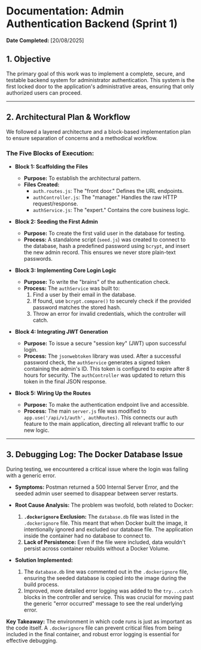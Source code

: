 # Documentation: Admin Authentication Backend (Sprint 1)

**Date Completed:** [20/08/2025]

## 1. Objective

The primary goal of this work was to implement a complete, secure, and testable backend system for administrator authentication. This system is the first locked door to the application's administrative areas, ensuring that only authorized users can proceed.

---

## 2. Architectural Plan & Workflow

We followed a layered architecture and a block-based implementation plan to ensure separation of concerns and a methodical workflow.

### The Five Blocks of Execution:

*   **Block 1: Scaffolding the Files**
    *   **Purpose:** To establish the architectural pattern.
    *   **Files Created:**
        *   `auth.routes.js`: The "front door." Defines the URL endpoints.
        *   `authController.js`: The "manager." Handles the raw HTTP request/response.
        *   `authService.js`: The "expert." Contains the core business logic.

*   **Block 2: Seeding the First Admin**
    *   **Purpose:** To create the first valid user in the database for testing.
    *   **Process:** A standalone script (`seed.js`) was created to connect to the database, hash a predefined password using `bcrypt`, and insert the new admin record. This ensures we never store plain-text passwords.

*   **Block 3: Implementing Core Login Logic**
    *   **Purpose:** To write the "brains" of the authentication check.
    *   **Process:** The `authService` was built to:
        1.  Find a user by their email in the database.
        2.  If found, use `bcrypt.compare()` to securely check if the provided password matches the stored hash.
        3.  Throw an error for invalid credentials, which the controller will catch.

*   **Block 4: Integrating JWT Generation**
    *   **Purpose:** To issue a secure "session key" (JWT) upon successful login.
    *   **Process:** The `jsonwebtoken` library was used. After a successful password check, the `authService` generates a signed token containing the admin's ID. This token is configured to expire after 8 hours for security. The `authController` was updated to return this token in the final JSON response.

*   **Block 5: Wiring Up the Routes**
    *   **Purpose:** To make the authentication endpoint live and accessible.
    *   **Process:** The main `server.js` file was modified to `app.use('/api/v1/auth', authRoutes)`. This connects our auth feature to the main application, directing all relevant traffic to our new logic.

---

## 3. Debugging Log: The Docker Database Issue

During testing, we encountered a critical issue where the login was failing with a generic error.

*   **Symptoms:** Postman returned a 500 Internal Server Error, and the seeded admin user seemed to disappear between server restarts.

*   **Root Cause Analysis:** The problem was twofold, both related to Docker:
    1.  **`.dockerignore` Exclusion:** The `database.db` file was listed in the `.dockerignore` file. This meant that when Docker built the image, it intentionally ignored and excluded our database file. The application inside the container had no database to connect to.
    2.  **Lack of Persistence:** Even if the file were included, data wouldn't persist across container rebuilds without a Docker Volume.

*   **Solution Implemented:**
    1.  The `database.db` line was commented out in the `.dockerignore` file, ensuring the seeded database is copied into the image during the build process.
    2.  Improved, more detailed error logging was added to the `try...catch` blocks in the controller and service. This was crucial for moving past the generic "error occurred" message to see the real underlying error.

**Key Takeaway:** The environment in which code runs is just as important as the code itself. A `.dockerignore` file can prevent critical files from being included in the final container, and robust error logging is essential for effective debugging.